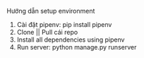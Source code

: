 Hướng dẫn setup environment

1. Cài đặt pipenv: pip install pipenv
2. Clone || Pull cái repo
3. Install all dependencies using pipenv 
4. Run server: python manage.py runserver 
